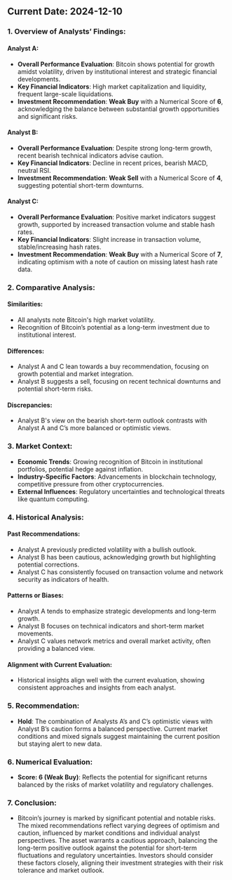 ## Current Date: 2024-12-10

### 1. Overview of Analysts’ Findings:

#### Analyst A:
- **Overall Performance Evaluation**: Bitcoin shows potential for growth amidst volatility, driven by institutional interest and strategic financial developments.
- **Key Financial Indicators**: High market capitalization and liquidity, frequent large-scale liquidations.
- **Investment Recommendation**: **Weak Buy** with a Numerical Score of **6**, acknowledging the balance between substantial growth opportunities and significant risks.

#### Analyst B:
- **Overall Performance Evaluation**: Despite strong long-term growth, recent bearish technical indicators advise caution.
- **Key Financial Indicators**: Decline in recent prices, bearish MACD, neutral RSI.
- **Investment Recommendation**: **Weak Sell** with a Numerical Score of **4**, suggesting potential short-term downturns.

#### Analyst C:
- **Overall Performance Evaluation**: Positive market indicators suggest growth, supported by increased transaction volume and stable hash rates.
- **Key Financial Indicators**: Slight increase in transaction volume, stable/increasing hash rates.
- **Investment Recommendation**: **Weak Buy** with a Numerical Score of **7**, indicating optimism with a note of caution on missing latest hash rate data.

### 2. Comparative Analysis:

#### Similarities:
- All analysts note Bitcoin's high market volatility.
- Recognition of Bitcoin’s potential as a long-term investment due to institutional interest.

#### Differences:
- Analyst A and C lean towards a buy recommendation, focusing on growth potential and market integration.
- Analyst B suggests a sell, focusing on recent technical downturns and potential short-term risks.

#### Discrepancies:
- Analyst B's view on the bearish short-term outlook contrasts with Analyst A and C’s more balanced or optimistic views.

### 3. Market Context:
- **Economic Trends**: Growing recognition of Bitcoin in institutional portfolios, potential hedge against inflation.
- **Industry-Specific Factors**: Advancements in blockchain technology, competitive pressure from other cryptocurrencies.
- **External Influences**: Regulatory uncertainties and technological threats like quantum computing.

### 4. Historical Analysis:
#### Past Recommendations:
- Analyst A previously predicted volatility with a bullish outlook.
- Analyst B has been cautious, acknowledging growth but highlighting potential corrections.
- Analyst C has consistently focused on transaction volume and network security as indicators of health.

#### Patterns or Biases:
- Analyst A tends to emphasize strategic developments and long-term growth.
- Analyst B focuses on technical indicators and short-term market movements.
- Analyst C values network metrics and overall market activity, often providing a balanced view.

#### Alignment with Current Evaluation:
- Historical insights align well with the current evaluation, showing consistent approaches and insights from each analyst.

### 5. Recommendation:
- **Hold**: The combination of Analysts A’s and C’s optimistic views with Analyst B’s caution forms a balanced perspective. Current market conditions and mixed signals suggest maintaining the current position but staying alert to new data.

### 6. Numerical Evaluation:
- **Score: 6 (Weak Buy)**: Reflects the potential for significant returns balanced by the risks of market volatility and regulatory challenges.

### 7. Conclusion:
- Bitcoin’s journey is marked by significant potential and notable risks. The mixed recommendations reflect varying degrees of optimism and caution, influenced by market conditions and individual analyst perspectives. The asset warrants a cautious approach, balancing the long-term positive outlook against the potential for short-term fluctuations and regulatory uncertainties. Investors should consider these factors closely, aligning their investment strategies with their risk tolerance and market outlook.